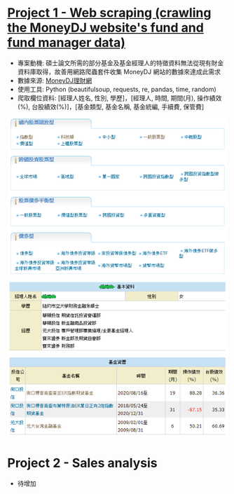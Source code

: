 # [Project 1 - Web scraping (crawling the MoneyDJ website's fund and fund manager data)](https://github.com/ThomasTsao47/DataAnalysis_Projects/blob/main/Project%201%20-%20Web%20scraping.py)
- 專案動機: 碩士論文所需的部分基金及基金經理人的特徵資料無法從現有財金資料庫取得，故善用網路爬蟲套件收集 MoneyDJ 網站的數據來達成此需求
- 數據來源: [MoneyDJ理財網](https://www.moneydj.com/funddj/yb/YP301000.djhtm)
- 使用工具: Python (beautifulsoup, requests, re, pandas, time, random)
- 爬取欄位資料: [經理人姓名, 性別, 學歷]，[經理人, 時間, 期間(月), 操作績效(%), 台股績效(%)]，[基金類型, 基金名稱, 基金統編, 手續費, 保管費]

![基金類型](images/fund_category.png)
![經理人資料 - 範例](images/FundManager_info_example.png)

# Project 2 - Sales analysis
- 待增加
   
